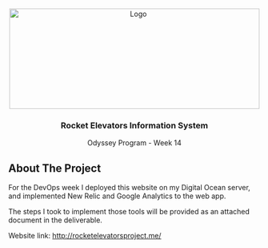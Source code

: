 <!-- PROJECT LOGO -->
<br />
<p align="center">
  <a href="https://rocketlift.ca/assets/_rocket/R2-3c6296bf2343b849b947f8ccfce0de61dd34ba7f9e2a23a53d0a743bc4604e3c.png">
    <img src="https://rocketlift.ca/assets/_rocket/R2-3c6296bf2343b849b947f8ccfce0de61dd34ba7f9e2a23a53d0a743bc4604e3c.png" alt="Logo" width="500" height="200">
  </a>

  <h3 align="center">Rocket Elevators Information System
</h3>
  
  <p align="center">
    Odyssey Program - Week 14
  </p>
</p>



<!-- ABOUT THE PROJECT -->
## About The Project

For the DevOps week I deployed this website on my Digital Ocean server, and implemented New Relic and Google Analytics to the web app.

The steps I took to implement those tools will be provided as an attached document in the deliverable.

Website link: http://rocketelevatorsproject.me/

